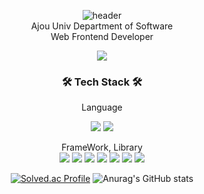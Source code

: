 <div align="center"> 
 
![header](https://capsule-render.vercel.app/api?type=waving&color=gradient&customColorList=30&height=200&section=header&text=ByJuun&animation=fadeIn&fontColor=F5F5F5&fontSize=50)   
Ajou Univ 
Department of Software  
Web Frontend Developer 
 
<a href="https://byjuun.com/">
    <img 
        src="http://img.shields.io/badge/-Tech%20Blog-33d98d?style=flat&logo=github&link=https://alpox.kr"
        style="height : auto; margin-left : 10px; margin-right : 10px;"/>
</a>

  
### 🛠 Tech Stack 🛠

Language   
 
<img src="https://img.shields.io/badge/JavaScript-orange?style=flat-square&logo=JavaScript&logoColor=white"/></a>
<img src="https://img.shields.io/badge/TypeScript-9cf?style=flat-square&logo=TypeScript&logoColor=white"/></a>  


FrameWork, Library  
<img src="https://img.shields.io/badge/React-blue?style=flat-square&logo=React&logoColor=white"/></a>
<img src="https://img.shields.io/badge/NextJs-lightgrey?style=flat-square&logo=Next.js&logoColor=white"/></a>
<img src="https://img.shields.io/badge/Redux-blueviolet?style=flat-square&logo=Redux&logoColor=white"/></a>
<img src="https://img.shields.io/badge/RTKQuery-blueviolet?style=flat-square&logo=Redux&logoColor=white"/></a>
<img src="https://img.shields.io/badge/ReactQuery-white?style=flat-square&logo=ReactQuery&logoColor=#FF4154"/></a>
<img src="https://img.shields.io/badge/Recoil-grey?style=flat-square&"/></a>
<img src="https://img.shields.io/badge/SWR-white?style=flat-square&"/></a> 


[![Solved.ac Profile](http://mazassumnida.wtf/api/v2/generate_badge?boj=neostgeart)](https://solved.ac/neostgeart)
![Anurag's GitHub stats](https://github-readme-stats.vercel.app/api?username=BY-juun&show_icons=true&theme=synthwave)



</div>
<!--
**BY-juun/BY-juun** is a ✨ _special_ ✨ repository because its `README.md` (this file) appears on your GitHub profile.

Here are some ideas to get you started:

- 🔭 I’m currently working on ...
- 🌱 I’m currently learning ...
- 👯 I’m looking to collaborate on ...
- 🤔 I’m looking for help with ...
- 💬 Ask me about ...
- 📫 How to reach me: ...
- 😄 Pronouns: ...
- ⚡ Fun fact: ...
-->
